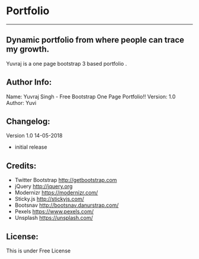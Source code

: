 # Portfolio
-----------------------
 Dynamic portfolio from where people can trace my growth.
-----------------------
Yuvraj is a one page bootstrap 3 based portfolio .


Author Info:
-----------------------
Name: 		Yuvraj Singh - Free Bootstrap One Page Portfolio!!
Version: 	1.0
Author: 	Yuvi
	
Changelog:
-----------------------
Version 1.0 14-05-2018
- initial release 


Credits:
-----------------------
- Twitter Bootstrap http://getbootstrap.com
- jQuery http://jquery.org
- Modernizr https://modernizr.com/
- Sticky.js http://stickyjs.com/
- Bootsnav http://bootsnav.danurstrap.com/
- Pexels https://www.pexels.com/
- Unsplash https://unsplash.com/

License:
-----------------------
This is under Free License 
